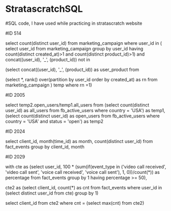 # StratascratchSQL
#SQL code, I have used while practicing in stratascratch website

#ID 514

select count(distinct user_id) from marketing_campaign 
where user_id in (
select user_id from marketing_campaign 
group by user_id
having count(distinct created_at)>1 and count(distinct product_id)>1)
and concat((user_id), '_', (product_id)) not in 

(select concat((user_id), '_', (product_id)) as user_product from 

(select *, rank() over(partition by user_id order by created_at) as rn from marketing_campaign
) temp
where rn =1)


#ID 2005

select temp2.open_users/temp1.all_users from 
(select count(distinct user_id) as all_users from fb_active_users where country = 'USA') as temp1, 
(select count(distinct user_id)  as open_users from fb_active_users where country = 'USA' and status = 'open') as temp2

#ID 2024 

select client_id, month(time_id) as month, count(distinct user_id) from fact_events
group by client_id, month

#ID 2029

with cte as
    (select 
        user_id, 
        100 * (sum(if(event_type in ('video call received', 'video call sent', 'voice call received', 'voice call sent'), 1, 0))/count(*)) as percentage
    from fact_events 
    group by 1
    having percentage >= 50),


cte2 as
    (select 
        client_id, 
        count(*) as cnt 
    from fact_events 
    where user_id in (select distinct user_id from cte) 
    group by 1)

select client_id from cte2 where cnt = (select max(cnt) from cte2)
